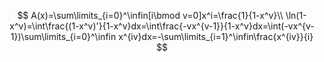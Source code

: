 $$
A(x)=\sum\limits_{i=0}^\infin[i\bmod v=0]x^i=\frac{1}{1-x^v}\\
\ln(1-x^v)=\int\frac{(1-x^v)'}{1-x^v}dx=\int\frac{-vx^{v-1}}{1-x^v}dx=\int(-vx^{v-1})\sum\limits_{i=0}^\infin x^{iv}dx=-\sum\limits_{i=1}^\infin\frac{x^{iv}}{i}
$$

